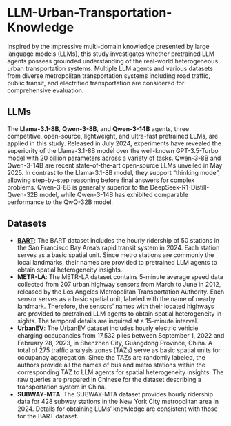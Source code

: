 # LLM-Urban-Transportation-Knowledge

Inspired by the impressive multi-domain knowledge presented by large language models (LLMs), this study investigates whether pretrained LLM agents possess grounded understanding of the real-world heterogeneous urban transportation systems. Multiple LLM agents and various datasets from diverse metropolitan transportation systems including road traffic, public transit, and electrified transportation are considered for comprehensive evaluation.

## LLMs
The **Llama-3.1-8B**, **Qwen-3-8B**, and **Qwen-3-14B** agents, three competitive, open-source, lightweight, and ultra-fast pretrained LLMs, are applied in this study. Released in July 2024, experiments have revealed the superiority of the Llama-3.1-8B model over the well-known GPT-3.5-Turbo model with 20 billion parameters across a variety of tasks. Qwen-3-8B and Qwen-3-14B are recent state-of-the-art open-source LLMs unveiled in May 2025. In contrast to the Llama-3.1-8B model, they support “thinking mode”, allowing step-by-step reasoning before final answers for complex problems. Qwen-3-8B is generally superior to the DeepSeek-R1-Distill-Qwen-32B model, while Qwen-3-14B has exhibited comparable performance to the QwQ-32B model.

## Datasets
- **[BART](https://www.bart.gov/about/reports/ridership)**: The BART dataset includes the hourly ridership of 50 stations in the San Francisco Bay Area’s rapid transit system in 2024. Each station serves as a basic spatial unit. Since metro stations are commonly the local landmarks, their names are provided to pretrained LLM agents to obtain spatial heterogeneity insights.
- **METR-LA**: The METR-LA dataset contains 5-minute average speed data collected from 207 urban highway sensors from March to June in 2012, released by the Los Angeles Metropolitan Transportation Authority. Each sensor serves as a basic spatial unit, labeled with the name of nearby landmark. Therefore, the sensors’ names with their located highways are provided to pretrained LLM agents to obtain spatial heterogeneity in-sights. The temporal details are inquired at a 15-minute interval.
- **UrbanEV**: The UrbanEV dataset includes hourly electric vehicle charging occupancies from 17,532 piles between September 1, 2022 and February 28, 2023, in Shenzhen City, Guangdong Province, China. A total of 275 traffic analysis zones (TAZs) serve as basic spatial units for occupancy aggregation. Since the TAZs are randomly labeled, the authors provide all the names of bus and metro stations within the corresponding TAZ to LLM agents for spatial heterogeneity insights. The raw queries are prepared in Chinese for the dataset describing a transportation system in China.
- **SUBWAY-MTA**: The SUBWAY-MTA dataset provides hourly ridership data for 428 subway stations in the New York City metropolitan area in 2024. Details for obtaining LLMs’ knowledge are consistent with those for the BART dataset.
